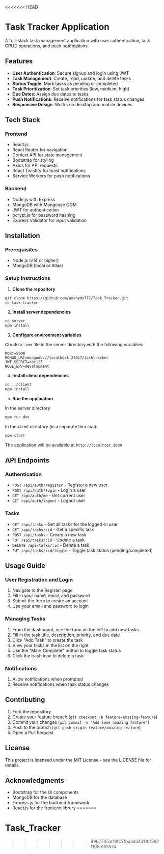 <<<<<<< HEAD
# Task Tracker Application

A full-stack task management application with user authentication, task CRUD operations, and push notifications.

## Features

- **User Authentication**: Secure signup and login using JWT
- **Task Management**: Create, read, update, and delete tasks
- **Status Toggle**: Mark tasks as pending or completed
- **Task Prioritization**: Set task priorities (low, medium, high)
- **Due Dates**: Assign due dates to tasks
- **Push Notifications**: Receive notifications for task status changes
- **Responsive Design**: Works on desktop and mobile devices

## Tech Stack

### Frontend
- React.js
- React Router for navigation
- Context API for state management
- Bootstrap for styling
- Axios for API requests
- React Toastify for toast notifications
- Service Workers for push notifications

### Backend
- Node.js with Express
- MongoDB with Mongoose ODM
- JWT for authentication
- bcrypt.js for password hashing
- Express Validator for input validation

## Installation

### Prerequisites
- Node.js (v14 or higher)
- MongoDB (local or Atlas)

### Setup Instructions

1. **Clone the repository**

```bash
git clone https://github.com/amanydv777/Task_Tracker.git
cd task-tracker
```

2. **Install server dependencies**

```bash
cd server
npm install
```

3. **Configure environment variables**

Create a `.env` file in the server directory with the following variables:
```
PORT=5000
MONGO_URI=mongodb://localhost:27017/tasktracker
JWT_SECRET=abc123
NODE_ENV=development
```

4. **Install client dependencies**

```bash
cd ../client
npm install
```

5. **Run the application**

In the server directory:
```bash
npm run dev
```

In the client directory (in a separate terminal):
```bash
npm start
```

The application will be available at `http://localhost:3000`

## API Endpoints

### Authentication
- `POST /api/auth/register` - Register a new user
- `POST /api/auth/login` - Login a user
- `GET /api/auth/me` - Get current user
- `GET /api/auth/logout` - Logout user

### Tasks
- `GET /api/tasks` - Get all tasks for the logged-in user
- `GET /api/tasks/:id` - Get a specific task
- `POST /api/tasks` - Create a new task
- `PUT /api/tasks/:id` - Update a task
- `DELETE /api/tasks/:id` - Delete a task
- `PUT /api/tasks/:id/toggle` - Toggle task status (pending/completed)

## Usage Guide

### User Registration and Login
1. Navigate to the Register page
2. Fill in your name, email, and password
3. Submit the form to create an account
4. Use your email and password to login

### Managing Tasks
1. From the dashboard, use the form on the left to add new tasks
2. Fill in the task title, description, priority, and due date
3. Click "Add Task" to create the task
4. View your tasks in the list on the right
5. Use the "Mark Complete" button to toggle task status
6. Click the trash icon to delete a task

### Notifications
1. Allow notifications when prompted
2. Receive notifications when task status changes

## Contributing

1. Fork the repository
2. Create your feature branch (`git checkout -b feature/amazing-feature`)
3. Commit your changes (`git commit -m 'Add some amazing feature'`)
4. Push to the branch (`git push origin feature/amazing-feature`)
5. Open a Pull Request

## License

This project is licensed under the MIT License - see the LICENSE file for details.

## Acknowledgments

- Bootstrap for the UI components
- MongoDB for the database
- Express.js for the backend framework
- React.js for the frontend library
=======
# Task_Tracker
>>>>>>> 9967745af19fc2fbaad64311bf5821105a163574
